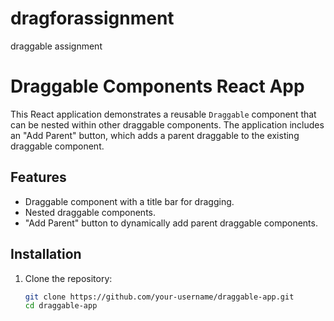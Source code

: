 # dragforassignment
draggable assignment

# Draggable Components React App

This React application demonstrates a reusable `Draggable` component that can be nested within other draggable components. The application includes an "Add Parent" button, which adds a parent draggable to the existing draggable component.

## Features

- Draggable component with a title bar for dragging.
- Nested draggable components.
- "Add Parent" button to dynamically add parent draggable components.

## Installation

1. Clone the repository:
   ```bash
   git clone https://github.com/your-username/draggable-app.git
   cd draggable-app
